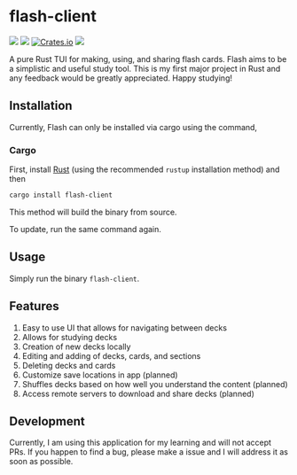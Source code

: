 # flash-client
![](https://img.shields.io/badge/license-MIT-blueviolet.svg)
[![](https://tokei.rs/b1/github/Peter-Lande/flash-client?category=code)](https://github.com/Peter-Lande/flash-client)
[![Crates.io](https://img.shields.io/crates/v/flash-client.svg)](https://crates.io/crates/flash-client)
![](https://img.shields.io/github/v/release/Peter-Lande/flash-client?color=%23c694ff)

A pure Rust TUI for making, using, and sharing flash cards. Flash aims to be a simplistic and useful study tool. This is my first major project in Rust and any feedback would be greatly appreciated. Happy studying!

## Installation 
Currently, Flash can only be installed via cargo using the command, 

### Cargo
First, install [Rust](https://www.rust-lang.org/tools/install) (using the recommended `rustup` installation method) and then

```bash
cargo install flash-client
```

This method will build the binary from source.

To update, run the same command again.

## Usage
Simply run the binary `flash-client`.

## Features
1. Easy to use UI that allows for navigating between decks
2. Allows for studying decks
3. Creation of new decks locally 
4. Editing and adding of decks, cards, and sections
5. Deleting decks and cards 
6. Customize save locations in app (planned)
7. Shuffles decks based on how well you understand the content (planned)
8. Access remote servers to download and share decks (planned)

## Development
Currently, I am using this application for my learning and will not accept PRs. If you happen to find a bug, please make a issue and I will address it as soon as possible.